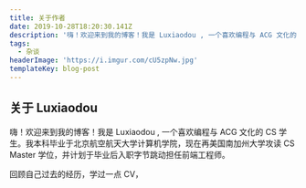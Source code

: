 ```yaml
---
title: 关于作者
date: 2019-10-28T18:20:30.141Z
description: '嗨！欢迎来到我的博客！我是 Luxiaodou , 一个喜欢编程与 ACG 文化的 CS 专业学生。'
tags:
  - 杂谈
headerImage: 'https://i.imgur.com/cU5zpNw.jpg'
templateKey: blog-post
---
```

## 关于 Luxiaodou

嗨！欢迎来到我的博客！我是 Luxiaodou , 一个喜欢编程与 ACG 文化的 CS 学生。我本科毕业于北京航空航天大学计算机学院，现在再美国南加州大学攻读 CS Master 学位，并计划于毕业后入职字节跳动担任前端工程师。

回顾自己过去的经历，学过一点 CV，
